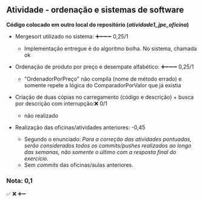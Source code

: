 ## Atividade - ordenação e sistemas de software

**Código colocado em outro local do repositório (_atividade1_jpe_oficina_)**
  
  - Mergesort utilizado no sistema:  ➕➖➖➖ 0,25/1
    -  Implementação entregue é do algoritmo bolha. No sistema, chamada ok

  - Ordenação de produto por preço e desempate alfabético: ➕➖➖➖ 0,25/1
    - "OrdenadorPorPreço" não compila (nome de método errado) e somente repete a lógica do ComparadorPorValor que já existia 

  - Criação de duas cópias no carregamento (código e descrição) + busca por descrição com interrupção:❌ 0/1
    - não realizado

  - Realização das oficinas/atividades anteriores: -0,45
    - Segundo o enunciado: _Para a correção das atividades pontuadas, serão considerados todos os commits/pushes realizados ao longo das semanas, não somente o último com a resposta final do exercício._
    - Sem _commits_ das oficinas/aulas anteriores.
	
### Nota: 0,1
✅ ❌ ➕➖